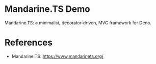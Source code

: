 Mandarine.TS Demo
=================

Mandarine.TS: a minimalist, decorator-driven, MVC framework for Deno.

# References

* Mandarine.TS: https://www.mandarinets.org/
